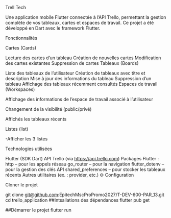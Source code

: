 Trell Tech

Une application mobile Flutter connectée à l’API Trello, permettant la gestion complète de vos tableaux, cartes et espaces de travail. Ce projet a été développé en Dart avec le framework Flutter.

Fonctionnalités

Cartes (Cards)

Lecture des cartes d’un tableau
Création de nouvelles cartes
Modification des cartes existantes
Suppression de cartes
Tableaux (Boards)

Liste des tableaux de l’utilisateur
Création de tableaux avec titre et description
Mise à jour des informations du tableau
Suppression d’un tableau
Affichage des tableaux récemment consultés
Espaces de travail (Workspaces)

Affichage des informations de l’espace de travail associé à l’utilisateur

Changement de la visibilité (public/privé)

Affichés les tableaux récents

Listes (list)

-Afficher les 3 listes

Technologies utilisées

Flutter (SDK Dart)
API Trello (via https://api.trello.com)
Packages Flutter :
http – pour les appels réseau
go_router – pour la navigation
flutter_dotenv – pour la gestion des clés API
shared_preferences – pour stocker les tableaux récents
Autres utilitaires (ex. : provider, etc.)
⚙️ Configuration

Cloner le projet

git clone git@github.com:EpitechMscProPromo2027/T-DEV-600-PAR_13.git
cd trello_application
##Intsallations des dépendances flutter pub get

##Démarrer le projet flutter run
